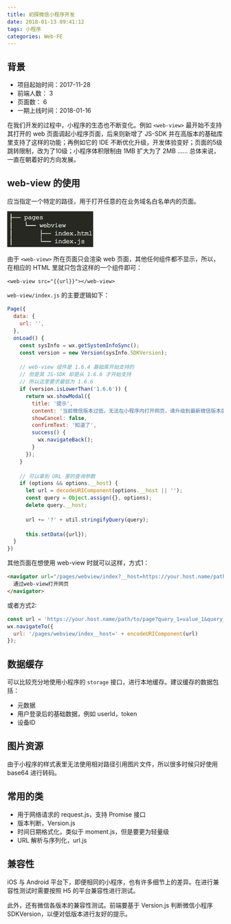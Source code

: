 ```yaml
---
title: 初探微信小程序开发
date: 2018-01-13 09:41:12
tags: 小程序
categories: Web-FE
---
```


## 背景

+ 项目起始时间：2017-11-28
+ 前端人数： 3
+ 页面数： 6
+ 一期上线时间：2018-01-16

在我们开发的过程中，小程序的生态也不断变化。例如 `<web-view>` 最开始不支持其打开的 web 页面调起小程序页面，后来则新增了 JS-SDK 并在高版本的基础库里支持了这样的功能；再例如它的 IDE 不断优化升级，开发体验变好；页面的5级跳转限制，改为了10级；小程序体积限制由 1MB 扩大为了 2MB …… 总体来说，一直在朝着好的方向发展。

<!-- more -->

## web-view 的使用

应当指定一个特定的路径，用于打开任意的在业务域名白名单内的页面。

<img src="/images/2018/01/wxapp-dir.png" style="width: 200px;" alt="页面目录">

由于 `<web-view>` 所在页面只会渲染 web 页面，其他任何组件都不显示，所以，在相应的 HTML 里就只包含这样的一个组件即可：

```
<web-view src="{{url}}"></web-view>
```

`web-view/index.js` 的主要逻辑如下：

```javascript
Page({
  data: {
    url: '',
  },
  onLoad() {
    const sysInfo = wx.getSystemInfoSync();
    const version = new Version(sysInfo.SDKVersion);

    // web-view 组件是 1.6.4 基础库开始支持的
    // 但是其 JS-SDK 却是从 1.6.6 才开始支持
    // 所以这里要求最低为 1.6.6
    if (version.isLowerThan('1.6.6')) {
      return wx.showModal({
        title: '提示',
        content: '当前微信版本过低，无法在小程序内打开网页，请升级到最新微信版本后重试。',
        showCancel: false,
        confirmText: '知道了',
        success() {
          wx.navigateBack();
        }
      });
    }

    // 可以拿到 URL 里的查询参数
    if (options && options.__host) {
      let url = decodeURIComponent(options.__host || '');
      const query = Object.assign({}, options);
      delete query.__host;

      url += '?' + util.stringifyQuery(query);

      this.setData({url});
  }
})
```

其他页面在想使用 web-view 时就可以这样，方式1：

```html
<navigator url="/pages/webview/index?__host=https://your.host.name/path/to/page&query_1=value_1&query_2=value_2">
  通过web-view打开网页
</navigator>
```

或者方式2:

```javascript
const url = 'https://your.host.name/path/to/page?query_1=value_1&query_2=value_2';
wx.navigateTo({
  url: '/pages/webview/index__host=' + encodeURIComponent(url)
});
```

## 数据缓存

可以比较充分地使用小程序的 `storage` 接口，进行本地缓存。建议缓存的数据包括：

+ 元数据
+ 用户登录后的基础数据，例如 userId，token
+ 设备ID

## 图片资源

由于小程序的样式表里无法使用相对路径引用图片文件，所以很多时候只好使用 base64 进行转码。

## 常用的类

+ 用于网络请求的 request.js，支持 Promise 接口
+ 版本判断，Version.js
+ 时间日期格式化，类似于 moment.js，但是要更为轻量级
+ URL 解析与序列化，url.js

## 兼容性

iOS 与 Android 平台下，即便相同的小程序，也有许多细节上的差异。在进行兼容性测试时需要按照 H5 的平台兼容性进行测试。

此外，还有微信各版本的兼容性测试。前端要基于 Version.js 判断微信小程序 SDKVersion，以便对低版本进行友好的提示。

